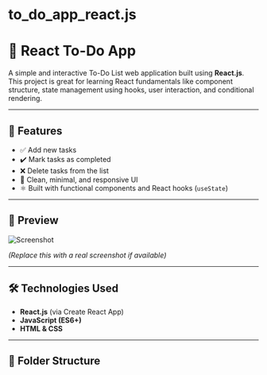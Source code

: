 # to_do_app_react.js
# 📝 React To-Do App

A simple and interactive To-Do List web application built using **React.js**. This project is great for learning React fundamentals like component structure, state management using hooks, user interaction, and conditional rendering.

---

## 🚀 Features

- ✅ Add new tasks
- ✔️ Mark tasks as completed
- ❌ Delete tasks from the list
- 🎨 Clean, minimal, and responsive UI
- ⚛️ Built with functional components and React hooks (`useState`)

---

## 📸 Preview

![Screenshot](https://via.placeholder.com/800x400.png?text=React+To-Do+App+Preview)

*(Replace this with a real screenshot if available)*

---

## 🛠️ Technologies Used

- **React.js** (via Create React App)
- **JavaScript (ES6+)**
- **HTML & CSS**

---

## 📁 Folder Structure

